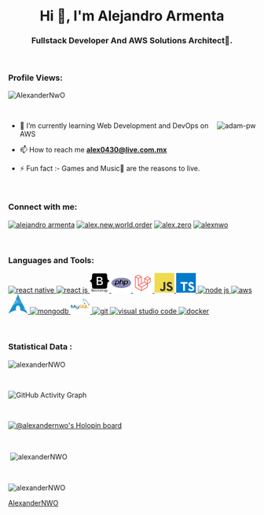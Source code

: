 <h1 align="center">Hi 👋, I'm Alejandro Armenta</h1>
<h3 align="center">Fullstack Developer And AWS Solutions Architect🌟.</h3>

<!--START_SECTION:badges-->
<!--END_SECTION:badges-->

<br>

<p align="right"> <h3>Profile Views:</h3> <img src="https://komarev.com/ghpvc/?username=alexanderNWO&label=Profile%20views&color=0e75b6&style=flat"
    alt="AlexanderNwO" /> 
  </p>

<br>

<p><img align="right" src="https://github.com/Adam-pw/Adam-pw/blob/main/animation_500_kxa883sd.gif" alt="adam-pw" /></p>


- 🌱 I’m currently learning Web Development and DevOps on AWS

- 📫 How to reach me **alex0430@live.com.mx**

- ⚡ Fun fact :- Games and Music🎵 are the reasons to live.

<br>

<h3 align="left">Connect with me:</h3>
<p align="left">
  <a href="https://www.linkedin.com/in/alejandro-armenta-pavon/" target="blank"><img align="center"
      src="https://raw.githubusercontent.com/rahuldkjain/github-profile-readme-generator/master/src/images/icons/Social/linked-in-alt.svg"
      alt="alejandro armenta" height="30" width="40" /></a>
  <a href="https://www.instagram.com/alex.new.world.order" target="blank"><img align="center"
      src="https://raw.githubusercontent.com/rahuldkjain/github-profile-readme-generator/master/src/images/icons/Social/instagram.svg"
      alt="alex.new.world.order" height="30" width="40" /></a>
  <a href="https://open.spotify.com/user/alex.zeror" target="blank"><img align="center"
      src="https://upload.wikimedia.org/wikipedia/commons/2/26/Spotify_logo_with_text.svg"
      alt="alex.zero" height="30" width="40" /></a>
  <a href="https://steamcommunity.com/id/alexnwo" target="blank"><img align="center"
      src="https://upload.wikimedia.org/wikipedia/commons/a/ae/Steam_logo.svg"
      alt="alexnwo" height="30" width="40" /></a>
</p>

<br>

<h3 align="left">Languages and Tools:</h3>
<p align="left"> <a href="https://reactnative.dev/" target="_blank" rel="noreferrer"> <img
      src="https://www.ignitelogix.com/static-data/images/technologies/react-native.svg"
      alt="react native" width="40" height="40" /> </a> </a> <a href="https://es.reactjs.org/" target="_blank" rel="noreferrer">
    <img src="https://upload.wikimedia.org/wikipedia/commons/a/a7/React-icon.svg"
      alt="react js" width="40" height="40" />
  <a href="https://getbootstrap.com" target="_blank" rel="noreferrer">
    <img src="https://raw.githubusercontent.com/devicons/devicon/master/icons/bootstrap/bootstrap-plain-wordmark.svg"
      alt="bootstrap" width="40" height="40" /> </a> <a href="https://php.net/" target="_blank"
    rel="noreferrer"> <img src="https://raw.githubusercontent.com/github/explore/80688e429a7d4ef2fca1e82350fe8e3517d3494d/topics/php/php.png"
      alt="php" width="40" height="40" /> </a> <a href="https://laravel.com/" target="_blank" rel="noreferrer">
    <img src="https://raw.githubusercontent.com/github/explore/80688e429a7d4ef2fca1e82350fe8e3517d3494d/topics/laravel/laravel.png"
      alt="laravel" width="40" height="40" /> </a> <a href="https://www.javascript.com/" target="_blank"
    rel="noreferrer"> <img
      src="https://raw.githubusercontent.com/github/explore/80688e429a7d4ef2fca1e82350fe8e3517d3494d/topics/javascript/javascript.png" alt="javscript"
      width="40" height="40" /> </a> <a href="https://www.typescriptlang.org/" target="_blank" rel="noreferrer"> <img
      src="https://raw.githubusercontent.com/github/explore/80688e429a7d4ef2fca1e82350fe8e3517d3494d/topics/typescript/typescript.png"
      alt="typescript" width="40" height="40" /> </a> <a href="https://nodejs.org/es/"
    target="_blank" rel="noreferrer"> <img
      src="https://nodejs.org/static/images/logo.svg" alt="node js" width="40"
      height="40" /> </a> <a href="https://aws.amazon.com/" target="_blank" rel="noreferrer"> <img
      src="https://upload.wikimedia.org/wikipedia/commons/9/93/Amazon_Web_Services_Logo.svg" alt="aws" width="40"
      height="40" /> </a> <a href="https://archlinux.org/" target="_blank"
    rel="noreferrer"> <img
      src="https://raw.githubusercontent.com/github/explore/7b8474be525e3f210d3c8d60a32beca4bfc2895b/topics/archlinux/archlinux.png"
      alt="linux" width="40" height="40" /> </a> <a href="https://www.mongodb.com/es" target="_blank" rel="noreferrer">
    <img src="https://www.vectorlogo.zone/logos/mongodb/mongodb-icon.svg" alt="mongodb" width="40" height="40" />
  </a> <a href="https://www.mysql.com/" target="_blank" rel="noreferrer"> <img
      src="https://raw.githubusercontent.com/devicons/devicon/master/icons/mysql/mysql-original-wordmark.svg"
      alt="mysql" width="40" height="40" /> </a> </a> <a href="https://git-scm.com/" target="_blank" rel="noreferrer"> <img
      src="https://upload.wikimedia.org/wikipedia/commons/e/e0/Git-logo.svg"
      alt="git" width="40" height="40" /> </a> <a href="https://code.visualstudio.com/" target="_blank" rel="noreferrer">
    <img
      src="https://upload.wikimedia.org/wikipedia/commons/9/9a/Visual_Studio_Code_1.35_icon.svg"
      alt="visual studio code" width="40" height="40" /> </a> <a href="https://www.docker.com/" target="_blank"
    rel="noreferrer"> <img
      src="https://cdn.cdnlogo.com/logos/d/41/docker.svg" alt="docker"
      width="40" height="40" /> </a> </p>

<br>

<h3>Statistical Data :</h3>
<p><img align="center"
    src="https://github-readme-stats.vercel.app/api/top-langs?username=alexanderNWO&show_icons=true&locale=en&bg_color=0d1117&text_color=ffffff&layout=compact"
    alt="alexanderNWO" 
    bg_color=#808080/></p>

<br>

![GitHub Activity Graph](https://activity-graph.herokuapp.com/graph?username=alexanderNWO&theme=dracula&hide_border=true)

<br>

[![@alexandernwo's Holopin board](https://holopin.io/api/user/board?user=alexandernwo)](https://holopin.io/@alexandernwo)

<br>

<p>&nbsp;<img align="center" src="https://github-readme-stats.vercel.app/api?username=alexanderNWO&show_icons=true&locale=en&bg_color=0d1117&text_color=ffffff&repo=convoychat"
    alt="alexanderNWO" /></p>

<br>

<p><img align="center" src="https://github-readme-streak-stats.herokuapp.com/?user=alexanderNWO&theme=dark&background=0d1117&date_format=M%20j%5B%2C%20Y%5D" alt="alexanderNWO" /></p>

[AlexanderNWO](https://github.com/alexanderNWO)
